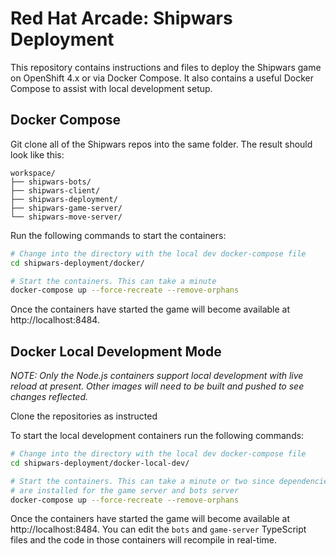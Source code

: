 # Red Hat Arcade: Shipwars Deployment

This repository contains instructions and files to deploy the Shipwars game on
OpenShift 4.x or via Docker Compose. It also contains a useful Docker Compose
to assist with local development setup.

## Docker Compose

Git clone all of the Shipwars repos into the same folder. The result should
look like this:

```
workspace/
├── shipwars-bots/
├── shipwars-client/
├── shipwars-deployment/
├── shipwars-game-server/
└── shipwars-move-server/
```

Run the following commands to start the containers:

```bash
# Change into the directory with the local dev docker-compose file
cd shipwars-deployment/docker/

# Start the containers. This can take a minute
docker-compose up --force-recreate --remove-orphans
```

Once the containers have started the game will become available at
http://localhost:8484.

## Docker Local Development Mode

_NOTE: Only the Node.js containers support local development with live reload at present. Other images will need to be built and pushed to see changes reflected._

Clone the repositories as instructed

To start the local development containers run the following commands:

```bash
# Change into the directory with the local dev docker-compose file
cd shipwars-deployment/docker-local-dev/

# Start the containers. This can take a minute or two since dependencies
# are installed for the game server and bots server
docker-compose up --force-recreate --remove-orphans
```

Once the containers have started the game will become available at
http://localhost:8484. You can edit the `bots` and `game-server` TypeScript
files and the code in those containers will recompile in real-time.
